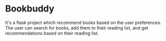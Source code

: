 # Bookbuddy
It's a flask project which recommend books based on the user preferences. The user can search for books, add them to their reading list, and get recommendations based on their reading list.


